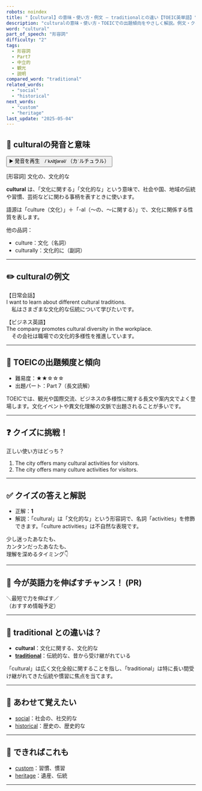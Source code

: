 ```yaml
---
robots: noindex
title: "【cultural】の意味・使い方・例文 ― traditionalとの違い【TOEIC英単語】"
description: "culturalの意味・使い方・TOEICでの出題傾向をやさしく解説。例文・クイズ付きでtraditionalとの違いもわかりやすく学べます。"
word: "cultural"
part_of_speech: "形容詞"
difficulty: "2"
tags:
  - 形容詞
  - Part7
  - 中立的
  - 観光
  - 説明
compared_word: "traditional"
related_words:
  - "social"
  - "historical"
next_words:
  - "custom"
  - "heritage"
last_update: "2025-05-04"
---
```


## 🔰 culturalの発音と意味

<button class="play-audio" onclick="playTTS('cultural')">
  <span class="play-audio-main">
    ▶️ 発音を再生　/ˈkʌltʃərəl/
  </span>
  <span class="play-audio-sub">
    （カˈルチュラル）
  </span>
</button>

[形容詞] 文化の、文化的な

**cultural** は、「文化に関する」「文化的な」という意味で、社会や国、地域の伝統や習慣、芸術などに関わる事柄を表すときに使います。

語源は「culture（文化）」＋「-al（～の、～に関する）」で、文化に関係する性質を表します。

他の品詞：  
- culture：文化（名詞）
- culturally：文化的に（副詞）

---

## ✏️ culturalの例文

【日常会話】  
I want to learn about different cultural traditions.  
　私はさまざまな文化的な伝統について学びたいです。

【ビジネス英語】  
The company promotes cultural diversity in the workplace.  
　その会社は職場での文化的多様性を推進しています。

---

## 🎯 TOEICの出題頻度と傾向

- 難易度：★★☆☆☆
- 出題パート：Part 7（長文読解）

TOEICでは、観光や国際交流、ビジネスの多様性に関する長文や案内文でよく登場します。文化イベントや異文化理解の文脈で出題されることが多いです。

---

## ❓ クイズに挑戦！

正しい使い方はどっち？

1. The city offers many cultural activities for visitors.  
2. The city offers many culture activities for visitors.

---

## ✅ クイズの答えと解説

- 正解：**1**
- 解説：「cultural」は「文化的な」という形容詞で、名詞「activities」を修飾できます。「culture activities」は不自然な表現です。

少し迷ったあなたも、  
カンタンだったあなたも、  
理解を深めるタイミング👇️

---

## 🚀 今が英語力を伸ばすチャンス！ (PR)

<div class="info-center">
＼最短で力を伸ばす／<br>  
（おすすめ情報予定）
</div>

---

## 🤔  traditional との違いは？

- **cultural**：文化に関する、文化的な
- **[traditional](/word/traditional/)**：伝統的な、昔から受け継がれている

「cultural」は広く文化全般に関することを指し、「traditional」は特に長い間受け継がれてきた伝統や慣習に焦点を当てます。

---

## 🧩 あわせて覚えたい

- [social](/word/social/)：社会の、社交的な
- [historical](/word/historical/)：歴史の、歴史的な

---

## 📖 できればこれも

- [custom](/word/custom/)：習慣、慣習
- [heritage](/word/heritage/)：遺産、伝統

---
<!-- cvid: aid07_bid01 -->

